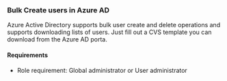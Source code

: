 ### Bulk Create users in Azure AD
Azure Active Directory supports bulk user create and delete operations and supports downloading lists of users. Just fill out a CVS template you can download from the Azure AD porta.
#### Requirements
- Role requirement: Global administrator or User administrator
